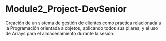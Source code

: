# Module2_Project-DevSenior
Creación de un sistema de gestión de clientes como práctica relacionada a la Programación orientada a objetos, aplicando todos sus pilares, y el uso de Arrays para el almacenamiento durante la sesión. 
